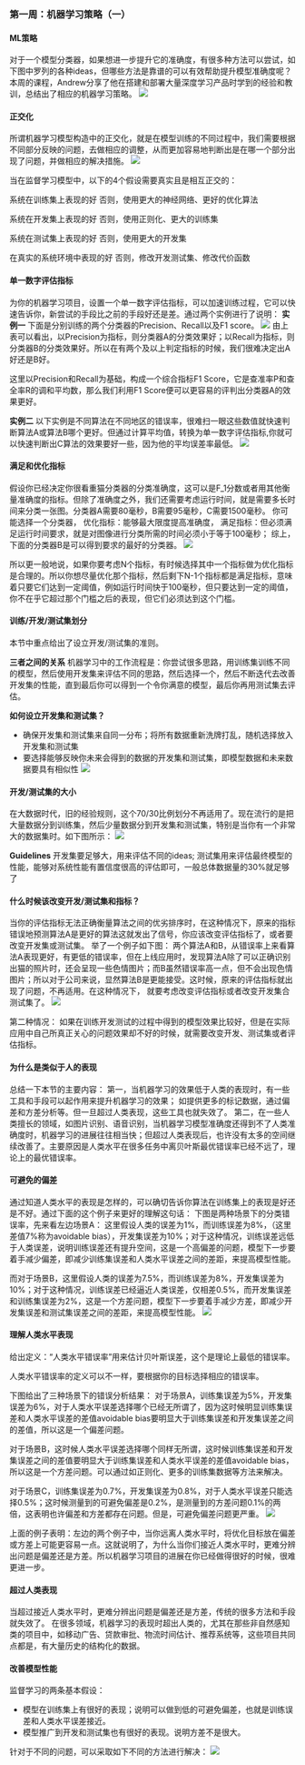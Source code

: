 ### 第一周：机器学习策略（一）

#### ML策略
对于一个模型分类器，如果想进一步提升它的准确度，有很多种方法可以尝试，如下图中罗列的各种ideas，但哪些方法是靠谱的可以有效帮助提升模型准确度呢？本周的课程，Andrew分享了他在搭建和部署大量深度学习产品时学到的经验和教训，总结出了相应的机器学习策略。
![](why_ml_strategy.png)

#### 正交化
所谓机器学习模型构造中的正交化，就是在模型训练的不同过程中，我们需要根据不同部分反映的问题，去做相应的调整，从而更加容易地判断出是在哪一个部分出现了问题，并做相应的解决措施。
![](orth.png)

当在监督学习模型中，以下的4个假设需要真实且是相互正交的：

系统在训练集上表现的好
否则，使用更大的神经网络、更好的优化算法

系统在开发集上表现的好
否则，使用正则化、更大的训练集

系统在测试集上表现的好
否则，使用更大的开发集

在真实的系统环境中表现的好
否则，修改开发测试集、修改代价函数


#### 单一数字评估指标
为你的机器学习项目，设置一个单一数字评估指标，可以加速训练过程，它可以快速告诉你，新尝试的手段比之前的手段好还是差。通过两个实例进行了说明：
**实例一**
下面是分别训练的两个分类器的Precision、Recall以及F1 score。
![](single_real_metric.jpg)
由上表可以看出，以Precision为指标，则分类器A的分类效果好；以Recall为指标，则分类器B的分类效果好。所以在有两个及以上判定指标的时候，我们很难决定出A好还是B好。

这里以Precision和Recall为基础，构成一个综合指标F1 Score，它是查准率P和查全率R的调和平均数，那么我们利用F1 Score便可以更容易的评判出分类器A的效果更好。

**实例二**
以下实例是不同算法在不同地区的错误率，很难扫一眼这些数值就快速判断算法A或算法B哪个更好。但通过计算平均值，转换为单一数字评估指标,你就可以快速判断出C算法的效果要好一些，因为他的平均误差率最低。
![](single_metric.png)

#### 满足和优化指标
假设你已经决定你很看重猫分类器的分类准确度，这可以是F_1分数或者用其他衡量准确度的指标。但除了准确度之外，我们还需要考虑运行时间，就是需要多长时间来分类一张图。分类器A需要80毫秒，B需要95毫秒，C需要1500毫秒。
你可能选择一个分类器，
优化指标：能够最大限度提高准确度，
满足指标：但必须满足运行时间要求，就是对图像进行分类所需的时间必须小于等于100毫秒；
综上，下面的分类器B是可以得到要求的最好的分类器。
![](satisfying_optimizing.png)

所以更一般地说，如果你要考虑N个指标，有时候选择其中一个指标做为优化指标是合理的。所以你想尽量优化那个指标，然后剩下N-1个指标都是满足指标，意味着只要它们达到一定阈值，例如运行时间快于100毫秒，但只要达到一定的阈值，你不在乎它超过那个门槛之后的表现，但它们必须达到这个门槛。

#### 训练/开发/测试集划分
本节中重点给出了设立开发/测试集的准则。

**三者之间的关系**
机器学习中的工作流程是：你尝试很多思路，用训练集训练不同的模型，然后使用开发集来评估不同的思路，然后选择一个，然后不断迭代去改善开发集的性能，直到最后你可以得到一个令你满意的模型，最后你再用测试集去评估。

**如何设立开发集和测试集？**
- 确保开发集和测试集来自同一分布；将所有数据重新洗牌打乱，随机选择放入开发集和测试集
- 要选择能够反映你未来会得到的数据的开发集和测试集，即模型数据和未来数据要具有相似性
![](devset_testset_guideline.png)

#### 开发/测试集的大小
在大数据时代，旧的经验规则，这个70/30比例划分不再适用了。现在流行的是把大量数据分到训练集，然后少量数据分到开发集和测试集，特别是当你有一个非常大的数据集时。如下图所示：
![](size_of_devset_testset.png)

**Guidelines**
开发集要足够大，用来评估不同的ideas;
测试集用来评估最终模型的性能，能够对系统性能有置信度很高的评估即可，一般总体数据量的30%就足够了

#### 什么时候该改变开发/测试集和指标？
当你的评估指标无法正确衡量算法之间的优劣排序时，在这种情况下，原来的指标错误地预测算法A是更好的算法这就发出了信号，你应该改变评估指标了，或者要改变开发集或测试集。
举了一个例子如下图：
两个算法A和B，从错误率上来看算法A表现更好，有更低的错误率，但在上线应用时，发现算法A除了可以正确识别出猫的照片时，还会呈现一些色情图片；而B虽然错误率高一点，但不会出现色情图片；所以对于公司来说，显然算法B是更能接受。这时候，原来的评估指标就出现了问题，不再适用。在这种情况下， 就要考虑改变评估指标或者改变开发集合测试集了。
![](cat_examples.png)

第二种情况：
如果在训练开发测试的过程中得到的模型效果比较好，但是在实际应用中自己所真正关心的问题效果却不好的时候，就需要改变开发、测试集或者评估指标。


#### 为什么是类似于人的表现
总结一下本节的主要内容：
第一，当机器学习的效果低于人类的表现时，有一些工具和手段可以起作用来提升机器学习的效果；
如提供更多的标记数据，通过偏差和方差分析等。但一旦超过人类表现，这些工具也就失效了。
第二，在一些人类擅长的领域，如图片识别、语音识别，当机器学习模型准确度还得到不了人类准确度时，机器学习的进展往往相当快；但超过人类表现后，也许没有太多的空间继续改善了。主要原因是人类水平在很多任务中离贝叶斯最优错误率已经不远了，理论上的最优错误率。


#### 可避免的偏差
通过知道人类水平的表现是怎样的，可以确切告诉你算法在训练集上的表现是好还是不好。通过下面的这个例子来更好的理解这句话：
下图是两种场景下的分类错误率，先来看左边场景A：
这里假设人类的误差为1%，而训练误差为8%，（这里差值7%称为avoidable bias），开发集误差为10%；对于这种情况，训练误差远低于人类误差，说明训练误差还有提升空间，这是一个高偏差的问题，模型下一步要着手减少偏差，即减少训练集误差和人类水平误差之间的差距，来提高模型性能。

而对于场景B，这里假设人类的误差为7.5%，而训练误差为8%，开发集误差为10%；对于这种情况，训练误差已经逼近人类误差，仅相差0.5%，而开发集误差和训练集误差为2%，这是一个方差问题，模型下一步要着手减少方差，即减少开发集误差和测试集误差之间的差距，来提高模型性能。
![](avoidable_bias.png)

#### 理解人类水平表现
给出定义：“人类水平错误率”用来估计贝叶斯误差，这个是理论上最低的错误率。

人类水平错误率的定义可以不一样，要根据你的目标选择相应的错误率。

下图给出了三种场景下的错误分析结果：
对于场景A，训练集误差为5%，开发集误差为6%，对于人类水平误差选择哪个已经无所谓了，因为这时候明显训练集误差和人类水平误差的差值avoidable bias要明显大于训练集误差和开发集误差之间的差值，所以这是一个偏差问题。

对于场景B，这时候人类水平误差选择哪个同样无所谓，这时候训练集误差和开发集误差之间的差值要明显大于训练集误差和人类水平误差的差值avoidable bias，所以这是一个方差问题。可以通过如正则化、更多的训练集数据等方法来解决。

对于场景C，训练集误差为0.7%，开发集误差为0.8%，对于人类水平误差只能选择0.5%；这时候测量到的可避免偏差是0.2%，是测量到的方差问题0.1%的两倍，这表明也许偏差和方差都存在问题。但是，可避免偏差问题更严重。
![](human_lever_understanding.png)

上面的例子表明：左边的两个例子中，当你远离人类水平时，将优化目标放在偏差或方差上可能更容易一点。这就说明了，为什么当你们接近人类水平时，更难分辨出问题是偏差还是方差。所以机器学习项目的进展在你已经做得很好的时候，很难更进一步。


#### 超过人类表现
当超过接近人类水平时，更难分辨出问题是偏差还是方差，传统的很多方法和手段就失效了。
在很多领域，机器学习的表现时超出人类的，尤其在那些非自然感知类的项目中，如移动广告、贷款审批、物流时间估计、推荐系统等，这些项目共同点都是，有大量历史的结构化的数据。

#### 改善模型性能
监督学习的两条基本假设：
- 模型在训练集上有很好的表现；说明可以做到低的可避免偏差，也就是训练误差和人类水平误差接近。
- 模型推广到开发和测试集也有很好的表现。说明方差不是很大。

针对于不同的问题，可以采取如下不同的方法进行解决：
![](summary.png)



